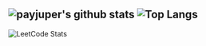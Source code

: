 ![payjuper's github stats](https://github-readme-stats.vercel.app/api?username=payjuper&show_icons=true&theme=dark)
![Top Langs](https://github-readme-stats.vercel.app/api/top-langs/?username=payjuper&layout=compact&theme=dark)
---
![LeetCode Stats](https://leetcard.kdeveloper123.cool/payjuper?theme=dark&ext=activity)
